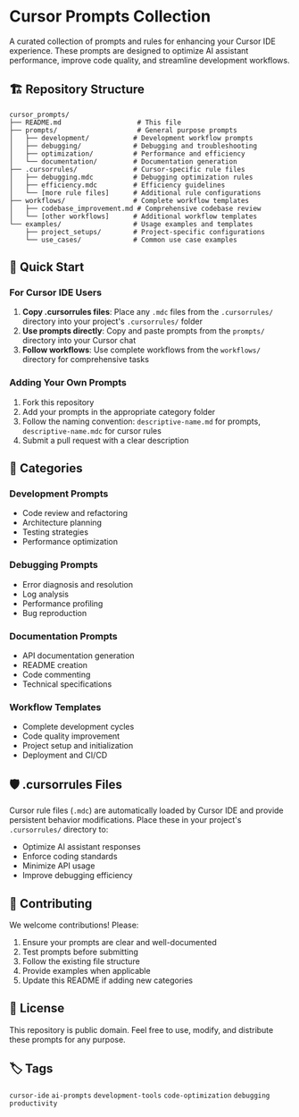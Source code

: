 # Cursor Prompts Collection

A curated collection of prompts and rules for enhancing your Cursor IDE experience. These prompts are designed to optimize AI assistant performance, improve code quality, and streamline development workflows.

## 🏗️ Repository Structure

```
cursor_prompts/
├── README.md                   # This file
├── prompts/                    # General purpose prompts
│   ├── development/           # Development workflow prompts
│   ├── debugging/             # Debugging and troubleshooting
│   ├── optimization/          # Performance and efficiency
│   └── documentation/         # Documentation generation
├── .cursorrules/              # Cursor-specific rule files
│   ├── debugging.mdc          # Debugging optimization rules
│   ├── efficiency.mdc         # Efficiency guidelines
│   └── [more rule files]      # Additional rule configurations
├── workflows/                 # Complete workflow templates
│   ├── codebase_improvement.md # Comprehensive codebase review
│   └── [other workflows]      # Additional workflow templates
└── examples/                  # Usage examples and templates
    ├── project_setups/        # Project-specific configurations
    └── use_cases/             # Common use case examples
```

## 🚀 Quick Start

### For Cursor IDE Users

1. **Copy .cursorrules files**: Place any `.mdc` files from the `.cursorrules/` directory into your project's `.cursorrules/` folder
2. **Use prompts directly**: Copy and paste prompts from the `prompts/` directory into your Cursor chat
3. **Follow workflows**: Use complete workflows from the `workflows/` directory for comprehensive tasks

### Adding Your Own Prompts

1. Fork this repository
2. Add your prompts in the appropriate category folder
3. Follow the naming convention: `descriptive-name.md` for prompts, `descriptive-name.mdc` for cursor rules
4. Submit a pull request with a clear description

## 📂 Categories

### Development Prompts
- Code review and refactoring
- Architecture planning
- Testing strategies
- Performance optimization

### Debugging Prompts
- Error diagnosis and resolution
- Log analysis
- Performance profiling
- Bug reproduction

### Documentation Prompts
- API documentation generation
- README creation
- Code commenting
- Technical specifications

### Workflow Templates
- Complete development cycles
- Code quality improvement
- Project setup and initialization
- Deployment and CI/CD

## 🛡️ .cursorrules Files

Cursor rule files (`.mdc`) are automatically loaded by Cursor IDE and provide persistent behavior modifications. Place these in your project's `.cursorrules/` directory to:

- Optimize AI assistant responses
- Enforce coding standards
- Minimize API usage
- Improve debugging efficiency

## 🤝 Contributing

We welcome contributions! Please:

1. Ensure your prompts are clear and well-documented
2. Test prompts before submitting
3. Follow the existing file structure
4. Provide examples when applicable
5. Update this README if adding new categories

## 📄 License

This repository is public domain. Feel free to use, modify, and distribute these prompts for any purpose.

## 🏷️ Tags

`cursor-ide` `ai-prompts` `development-tools` `code-optimization` `debugging` `productivity` 